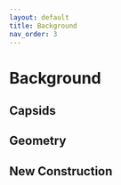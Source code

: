 ```yaml
---
layout: default
title: Background
nav_order: 3
---
```


# Background

## Capsids

## Geometry

## New Construction
